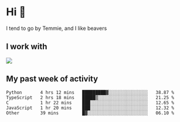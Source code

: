 <h1 align="left">Hi 👋</h1>

<p>I tend to go by Temmie, and I like beavers</p>

<h2 align="left">I work with</h2>

<div align=left>
  <img src="https://skillicons.dev/icons?i=py,godot,javascript,css,html,linux,git,blender,bash,vscode,&theme=dark">
</div>


<h2 align="left">My past week of activity</h2>

<!--START_SECTION:waka-->

```text
Python       4 hrs 12 mins   █████████▓░░░░░░░░░░░░░░░   38.87 %
TypeScript   2 hrs 18 mins   █████▒░░░░░░░░░░░░░░░░░░░   21.25 %
C            1 hr 22 mins    ███░░░░░░░░░░░░░░░░░░░░░░   12.65 %
JavaScript   1 hr 20 mins    ███░░░░░░░░░░░░░░░░░░░░░░   12.32 %
Other        39 mins         █▓░░░░░░░░░░░░░░░░░░░░░░░   06.10 %
```

<!--END_SECTION:waka-->
